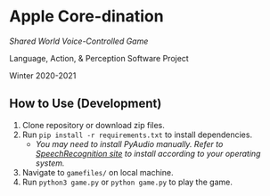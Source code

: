 # Apple Core-dination

*Shared World Voice-Controlled Game*

Language, Action, & Perception Software Project

Winter 2020-2021

## How to Use (Development)
1. Clone repository or download zip files.
2. Run `pip install -r requirements.txt` to install dependencies.
	- 	*You may need to install PyAudio manually. Refer to [SpeechRecognition site](https://pypi.org/project/SpeechRecognition/#pyaudio-for-microphone-users) to install according to your operating system.*
4. Navigate to `gamefiles/` on local machine.
5. Run `python3 game.py` or `python game.py` to play the game.
